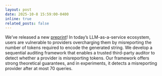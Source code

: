 ```yaml
---
layout: post
date: 2025-10-8 15:59:00-0400
inline: true
related_posts: false
---
```

We’ve released a new [preprint](https://arxiv.org/abs/2510.05181)! In today’s LLM-as-a-service ecosystem, users are vulnerable to providers overcharging them by misreporting the number of tokens required to encode the generated string. We develop a sequential auditing framework that enables a trusted third-party auditor to detect whether a provider is misreporting tokens. Our framework offers strong theoretical guarantees, and in experiments, it detects a misreporting provider after at most 70 queries.